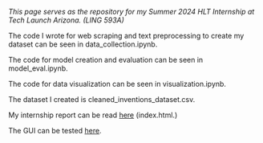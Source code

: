 *This page serves as the repository for my Summer 2024 HLT Internship at Tech Launch Arizona. (LING 593A)*

The code I wrote for web scraping and text preprocessing to create my dataset can be seen in data_collection.ipynb.

The code for model creation and evaluation can be seen in model_eval.ipynb.

The code for data visualization can be seen in visualization.ipynb.

The dataset I created is cleaned_inventions_dataset.csv.

My internship report can be read [here](https://ashwinr136.github.io/HLT-Internship/index.html) (index.html.)

The GUI can be tested [here](https://ashwinr136-hlt-internship.streamlit.app/).

